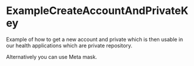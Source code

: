 # ExampleCreateAccountAndPrivateKey

Example of how to get a new account and private which is then usable in our health applications which are private repository.

Alternatively you can use Meta mask.
